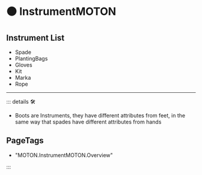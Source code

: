 # 🟠 <motor>InstrumentMOTON</motor>

## Instrument List

- Spade
- PlantingBags
- Gloves
- Kit
- Marka
- Rope

---

<!-- =================================================== -->
<!-- =================================================== -->
<!-- =================================================== -->
<!-- =================================================== -->
<!-- =================================================== -->
::: details 🛠

- Boots are Instruments, they have different attributes from feet, in the same way that spades have different attributes from hands

<h2>PageTags</h2>

- "MOTON.InstrumentMOTON.Overview"

:::
